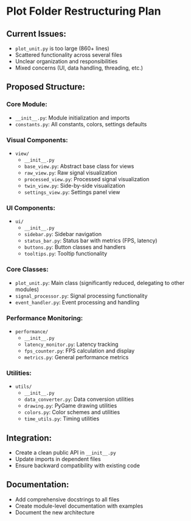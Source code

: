 # Plot Folder Restructuring Plan

## Current Issues:
- `plot_unit.py` is too large (860+ lines)
- Scattered functionality across several files
- Unclear organization and responsibilities
- Mixed concerns (UI, data handling, threading, etc.)

## Proposed Structure:

### Core Module:
- `__init__.py`: Module initialization and imports
- `constants.py`: All constants, colors, settings defaults

### Visual Components:
- `view/`
  - `__init__.py`
  - `base_view.py`: Abstract base class for views
  - `raw_view.py`: Raw signal visualization
  - `processed_view.py`: Processed signal visualization
  - `twin_view.py`: Side-by-side visualization
  - `settings_view.py`: Settings panel view

### UI Components:
- `ui/`
  - `__init__.py`
  - `sidebar.py`: Sidebar navigation
  - `status_bar.py`: Status bar with metrics (FPS, latency)
  - `buttons.py`: Button classes and handlers
  - `tooltips.py`: Tooltip functionality

### Core Classes:
- `plot_unit.py`: Main class (significantly reduced, delegating to other modules)
- `signal_processor.py`: Signal processing functionality
- `event_handler.py`: Event processing and handling

### Performance Monitoring:
- `performance/`
  - `__init__.py`
  - `latency_monitor.py`: Latency tracking
  - `fps_counter.py`: FPS calculation and display
  - `metrics.py`: General performance metrics

### Utilities:
- `utils/`
  - `__init__.py`
  - `data_converter.py`: Data conversion utilities
  - `drawing.py`: PyGame drawing utilities
  - `colors.py`: Color schemes and utilities
  - `time_utils.py`: Timing utilities

## Integration:
- Create a clean public API in `__init__.py`
- Update imports in dependent files
- Ensure backward compatibility with existing code

## Documentation:
- Add comprehensive docstrings to all files
- Create module-level documentation with examples
- Document the new architecture
